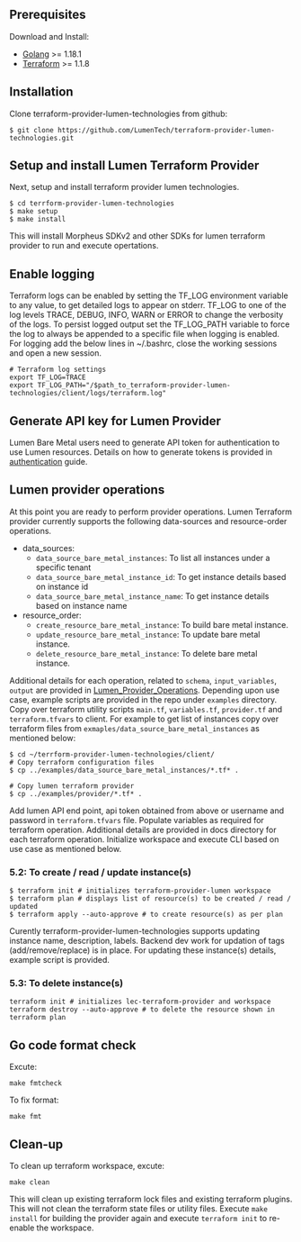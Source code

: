 ## Prerequisites
Download and Install:
- [Golang](https://go.dev/doc/install) >= 1.18.1
- [Terraform](https://www.terraform.io/downloads) >= 1.1.8

## Installation
Clone terraform-provider-lumen-technologies from github:
```shell
$ git clone https://github.com/LumenTech/terraform-provider-lumen-technologies.git
```

## Setup and install Lumen Terraform Provider
Next, setup and install terraform provider lumen technologies.
```shell
$ cd terrform-provider-lumen-technologies
$ make setup
$ make install
```
This will install Morpheus SDKv2 and other SDKs for lumen terraform provider to run and execute opertations.

## Enable logging
Terraform logs can be enabled by setting the TF_LOG environment variable to any value, to get detailed logs to appear on stderr. TF_LOG to one of the log levels TRACE, DEBUG, INFO, WARN or ERROR to change the verbosity of the logs. To persist logged output set the TF_LOG_PATH variable to force the log to always be appended to a specific file when logging is enabled. For logging add the below lines in ~/.bashrc, close the working sessions and open a new session.
```shell
# Terraform log settings
export TF_LOG=TRACE
export TF_LOG_PATH="/$path_to_terraform-provider-lumen-technologies/client/logs/terraform.log"
```

## Generate API key for Lumen Provider
Lumen Bare Metal users need to generate API token for authentication to use Lumen resources. Details on how to generate tokens is provided in [authentication](./authentication.md) guide.

## Lumen provider operations
At this point you are ready to perform provider operations. Lumen Terraform provider currently supports the following data-sources and resource-order operations.
- data_sources:
    - `data_source_bare_metal_instances`: To list all instances under a specific tenant
    - `data_source_bare_metal_instance_id`: To get instance details based on instance id
    - `data_source_bare_metal_instance_name`: To get instance details based on instance name
- resource_order:
    - `create_resource_bare_metal_instance`: To build bare metal instance.
    - `update_resource_bare_metal_instance`: To update bare metal instance.
    - `delete_resource_bare_metal_instance`: To delete bare metal instance.

Additional details for each operation, related to `schema`, `input_variables`, `output` are provided in [Lumen_Provider_Operations](../indexes.md). Depending upon use case, example scripts are provided in the repo under `examples` directory. Copy over terraform utility scripts `main.tf`, `variables.tf`, `provider.tf` and `terraform.tfvars` to client. For example to get list of instances copy over terraform files from `exmaples/data_source_bare_metal_instances` as mentioned below:
```shell
$ cd ~/terrform-provider-lumen-technologies/client/
# Copy terraform configuration files
$ cp ../examples/data_source_bare_metal_instances/*.tf* .

# Copy lumen terraform provider
$ cp ../examples/provider/*.tf* .
```

Add lumen API end point, api token obtained from above or username and password in `terraform.tfvars` file. Populate variables as required for terraform operation. Additional details are provided in docs directory for each terraform operation. Initialize workspace and execute CLI based on use case as mentioned below. 

### 5.2: To create / read / update instance(s)
```shell
$ terraform init # initializes terraform-provider-lumen workspace
$ terraform plan # displays list of resource(s) to be created / read / updated
$ terraform apply --auto-approve # to create resource(s) as per plan
```
Curently terraform-provider-lumen-technologies supports updating instance name, description, labels. Backend dev work for updation of tags (add/remove/replace) is in place. For updating these instance(s) details, example script is provided. 

### 5.3: To delete instance(s)
```shell
terraform init # initializes lec-terraform-provider and workspace
terraform destroy --auto-approve # to delete the resource shown in terraform plan
```

## Go code format check
Excute:
```shell
make fmtcheck
```

To fix format:
```shell
make fmt
```

## Clean-up
To clean up terraform workspace, excute:
```shell
make clean
```
This will clean up existing terraform lock files and existing terraform plugins. This will not clean the terraform state files or utility files. Execute `make install` for building the provider again and execute `terraform init` to re-enable the workspace.
